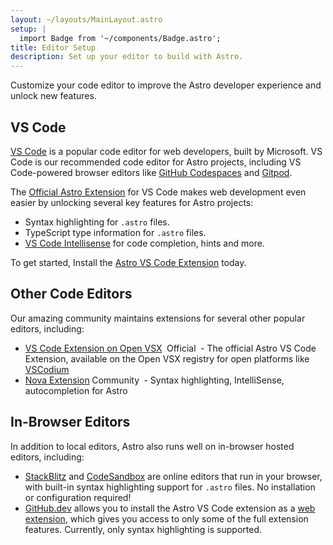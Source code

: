 ```yaml
---
layout: ~/layouts/MainLayout.astro
setup: |
  import Badge from '~/components/Badge.astro';
title: Editor Setup
description: Set up your editor to build with Astro.
---
```


Customize your code editor to improve the Astro developer experience and unlock new features.

<!-- 
TODO: ## TypeScript 
We talked about having a dedicated TypeScript page for specific instructions on how to set 
up your tsconfig.json, your env files, what features are expected, etc. etc.
Once that page exists, it would be good to link to that here, since your editor will probably 
rely on that same setup of configuration files to give you inline typescript info. 
-->


## VS Code

[VS Code](https://code.visualstudio.com) is a popular code editor for web developers, built by Microsoft. VS Code is our recommended code editor for Astro projects, including VS Code-powered browser editors like [GitHub Codespaces](https://github.com/features/codespaces) and [Gitpod](https://gitpod.io).

The [Official Astro Extension](https://marketplace.visualstudio.com/items?itemName=astro-build.astro-vscode) for VS Code makes web development even easier by unlocking several key features for Astro projects:

- Syntax highlighting for `.astro` files.
- TypeScript type information for `.astro` files.
- [VS Code Intellisense](https://code.visualstudio.com/docs/editor/intellisense) for code completion, hints and more.

To get started, Install the [Astro VS Code Extension](https://marketplace.visualstudio.com/items?itemName=astro-build.astro-vscode) today.

## Other Code Editors

Our amazing community maintains extensions for several other popular editors, including:

- [VS Code Extension on Open VSX](https://open-vsx.org/extension/astro-build/astro-vscode) <span style="margin: 0.25em;"><Badge variant="accent">Official</Badge></span> - The official Astro VS Code Extension, available on the Open VSX registry for open platforms like [VSCodium](https://vscodium.com/)
- [Nova Extension](https://extensions.panic.com/extensions/sciencefidelity/sciencefidelity.astro/)<span style="margin: 0.25em;"><Badge variant="neutral">Community</Badge></span> - Syntax highlighting, IntelliSense, autocompletion for Astro

## In-Browser Editors

In addition to local editors, Astro also runs well on in-browser hosted editors, including:

- [StackBlitz](https://stackblitz.com) and [CodeSandbox](https://codesandbox.io) are online editors that run in your browser, with built-in syntax highlighting support for `.astro` files. No installation or configuration required!
- [GitHub.dev](https://github.dev) allows you to install the Astro VS Code extension as a [web extension](https://code.visualstudio.com/api/extension-guides/web-extensions), which gives you access to only some of the full extension features. Currently, only syntax highlighting is supported.
